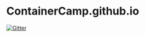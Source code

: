 # ContainerCamp.github.io

[![Gitter](https://badges.gitter.im/Join%20Chat.svg)](https://gitter.im/ContainerCamp/ContainerCamp.github.io?utm_source=badge&utm_medium=badge&utm_campaign=pr-badge&utm_content=badge)